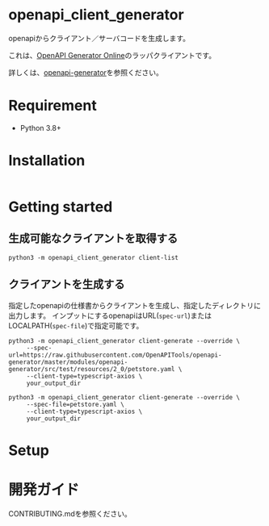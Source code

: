 # openapi_client_generator
openapiからクライアント／サーバコードを生成します。

これは、[OpenAPI Generator Online](http://api.openapi-generator.tech)のラッパクライアントです。

詳しくは、[openapi-generator](https://github.com/OpenAPITools/openapi-generator)を参照ください。


# Requirement

- Python 3.8+

# Installation

``` shell
```

# Getting started

## 生成可能なクライアントを取得する
``` shell
python3 -m openapi_client_generator client-list
```

## クライアントを生成する

指定したopenapiの仕様書からクライアントを生成し、指定したディレクトリに出力します。
インプットにするopenapiはURL(`spec-url`)またはLOCALPATH(`spec-file`)で指定可能です。

``` shell
python3 -m openapi_client_generator client-generate --override \
     --spec-url=https://raw.githubusercontent.com/OpenAPITools/openapi-generator/master/modules/openapi-generator/src/test/resources/2_0/petstore.yaml \
     --client-type=typescript-axios \
     your_output_dir
```

``` shell
python3 -m openapi_client_generator client-generate --override \
     --spec-file=petstore.yaml \
     --client-type=typescript-axios \
     your_output_dir
```

# Setup


# 開発ガイド
CONTRIBUTING.mdを参照ください。

